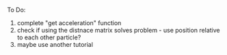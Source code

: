 To Do:
1. complete "get acceleration" function
2. check if using the distnace matrix solves problem - use position relative to each other particle?
3. maybe use another tutorial


